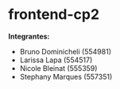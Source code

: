 # frontend-cp2

**Integrantes:**

- Bruno Dominicheli (554981)
- Larissa Lapa (554517)
- Nicole Bleinat (555359)
- Stephany Marques (557351)
